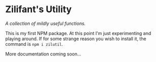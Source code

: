 # Zilifant's Utility

*A collection of mildly useful functions.*

This is my first NPM package. At this point I'm just experimenting and playing around. If for some strange reason you wish to install it, the command is `npm i zilutil`.

More documentation coming soon...